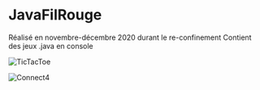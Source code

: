# JavaFilRouge

Réalisé en novembre-décembre 2020 durant le re-confinement
Contient des jeux .java en console 

![TicTacToe](https://i.imgur.com/41sTSRb.gif)


![Connect4](https://imgur.com/a/6XXOj39.gif)

